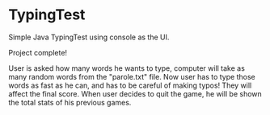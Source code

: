 # TypingTest
Simple Java TypingTest using console as the UI.

Project complete!

User is asked how many words he wants to type, computer will take as many random words from the "parole.txt" file.
Now user has to type those words as fast as he can, and has to be careful of making typos! They will affect the final score.
When user decides to quit the game, he will be shown the total stats of his previous games.
